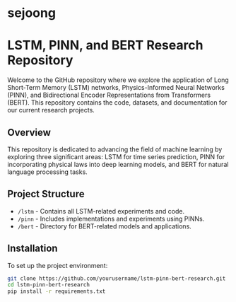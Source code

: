 # sejoong

# LSTM, PINN, and BERT Research Repository

Welcome to the GitHub repository where we explore the application of Long Short-Term Memory (LSTM) networks, Physics-Informed Neural Networks (PINN), and Bidirectional Encoder Representations from Transformers (BERT). This repository contains the code, datasets, and documentation for our current research projects.

## Overview

This repository is dedicated to advancing the field of machine learning by exploring three significant areas: LSTM for time series prediction, PINN for incorporating physical laws into deep learning models, and BERT for natural language processing tasks.

## Project Structure

- `/lstm` - Contains all LSTM-related experiments and code.
- `/pinn` - Includes implementations and experiments using PINNs.
- `/bert` - Directory for BERT-related models and applications.

## Installation

To set up the project environment:

```bash
git clone https://github.com/yourusername/lstm-pinn-bert-research.git
cd lstm-pinn-bert-research
pip install -r requirements.txt
